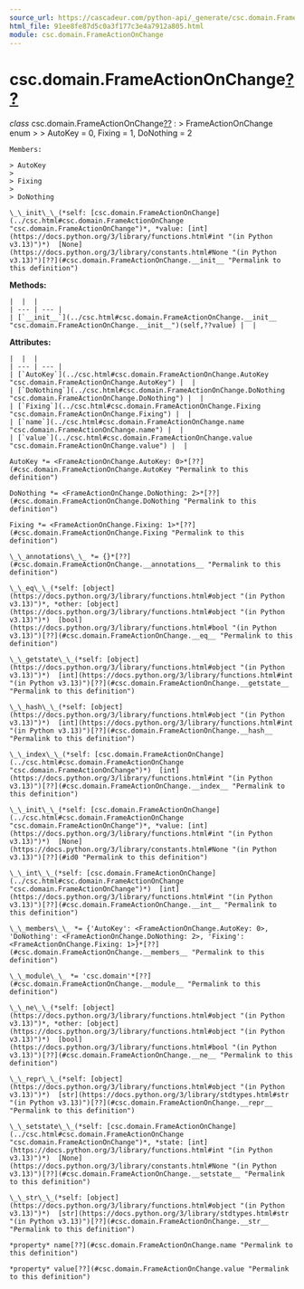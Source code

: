 ```yaml
---
source_url: https://cascadeur.com/python-api/_generate/csc.domain.FrameActionOnChange.html
html_file: 91ee8fe87d5c0a3f177c3e4a7912a805.html
module: csc.domain.FrameActionOnChange
---
```


# csc.domain.FrameActionOnChange[??](#csc-domain-frameactiononchange "Permalink to this heading")

*class* csc.domain.FrameActionOnChange[??](#csc.domain.FrameActionOnChange "Permalink to this definition")
:   > FrameActionOnChange enum
    >
    > AutoKey = 0, Fixing = 1, DoNothing = 2

    Members:

    > AutoKey
    >
    > Fixing
    >
    > DoNothing

    \_\_init\_\_(*self: [csc.domain.FrameActionOnChange](../csc.html#csc.domain.FrameActionOnChange "csc.domain.FrameActionOnChange")*, *value: [int](https://docs.python.org/3/library/functions.html#int "(in Python v3.13)")*)  [None](https://docs.python.org/3/library/constants.html#None "(in Python v3.13)")[??](#csc.domain.FrameActionOnChange.__init__ "Permalink to this definition")

    
**Methods:**

    |  |  |
    | --- | --- |
    | [`__init__`](../csc.html#csc.domain.FrameActionOnChange.__init__ "csc.domain.FrameActionOnChange.__init__")(self,??value) |  |

    
**Attributes:**

    |  |  |
    | --- | --- |
    | [`AutoKey`](../csc.html#csc.domain.FrameActionOnChange.AutoKey "csc.domain.FrameActionOnChange.AutoKey") |  |
    | [`DoNothing`](../csc.html#csc.domain.FrameActionOnChange.DoNothing "csc.domain.FrameActionOnChange.DoNothing") |  |
    | [`Fixing`](../csc.html#csc.domain.FrameActionOnChange.Fixing "csc.domain.FrameActionOnChange.Fixing") |  |
    | [`name`](../csc.html#csc.domain.FrameActionOnChange.name "csc.domain.FrameActionOnChange.name") |  |
    | [`value`](../csc.html#csc.domain.FrameActionOnChange.value "csc.domain.FrameActionOnChange.value") |  |

    AutoKey *= <FrameActionOnChange.AutoKey: 0>*[??](#csc.domain.FrameActionOnChange.AutoKey "Permalink to this definition")

    DoNothing *= <FrameActionOnChange.DoNothing: 2>*[??](#csc.domain.FrameActionOnChange.DoNothing "Permalink to this definition")

    Fixing *= <FrameActionOnChange.Fixing: 1>*[??](#csc.domain.FrameActionOnChange.Fixing "Permalink to this definition")

    \_\_annotations\_\_ *= {}*[??](#csc.domain.FrameActionOnChange.__annotations__ "Permalink to this definition")

    \_\_eq\_\_(*self: [object](https://docs.python.org/3/library/functions.html#object "(in Python v3.13)")*, *other: [object](https://docs.python.org/3/library/functions.html#object "(in Python v3.13)")*)  [bool](https://docs.python.org/3/library/functions.html#bool "(in Python v3.13)")[??](#csc.domain.FrameActionOnChange.__eq__ "Permalink to this definition")

    \_\_getstate\_\_(*self: [object](https://docs.python.org/3/library/functions.html#object "(in Python v3.13)")*)  [int](https://docs.python.org/3/library/functions.html#int "(in Python v3.13)")[??](#csc.domain.FrameActionOnChange.__getstate__ "Permalink to this definition")

    \_\_hash\_\_(*self: [object](https://docs.python.org/3/library/functions.html#object "(in Python v3.13)")*)  [int](https://docs.python.org/3/library/functions.html#int "(in Python v3.13)")[??](#csc.domain.FrameActionOnChange.__hash__ "Permalink to this definition")

    \_\_index\_\_(*self: [csc.domain.FrameActionOnChange](../csc.html#csc.domain.FrameActionOnChange "csc.domain.FrameActionOnChange")*)  [int](https://docs.python.org/3/library/functions.html#int "(in Python v3.13)")[??](#csc.domain.FrameActionOnChange.__index__ "Permalink to this definition")

    \_\_init\_\_(*self: [csc.domain.FrameActionOnChange](../csc.html#csc.domain.FrameActionOnChange "csc.domain.FrameActionOnChange")*, *value: [int](https://docs.python.org/3/library/functions.html#int "(in Python v3.13)")*)  [None](https://docs.python.org/3/library/constants.html#None "(in Python v3.13)")[??](#id0 "Permalink to this definition")

    \_\_int\_\_(*self: [csc.domain.FrameActionOnChange](../csc.html#csc.domain.FrameActionOnChange "csc.domain.FrameActionOnChange")*)  [int](https://docs.python.org/3/library/functions.html#int "(in Python v3.13)")[??](#csc.domain.FrameActionOnChange.__int__ "Permalink to this definition")

    \_\_members\_\_ *= {'AutoKey': <FrameActionOnChange.AutoKey: 0>, 'DoNothing': <FrameActionOnChange.DoNothing: 2>, 'Fixing': <FrameActionOnChange.Fixing: 1>}*[??](#csc.domain.FrameActionOnChange.__members__ "Permalink to this definition")

    \_\_module\_\_ *= 'csc.domain'*[??](#csc.domain.FrameActionOnChange.__module__ "Permalink to this definition")

    \_\_ne\_\_(*self: [object](https://docs.python.org/3/library/functions.html#object "(in Python v3.13)")*, *other: [object](https://docs.python.org/3/library/functions.html#object "(in Python v3.13)")*)  [bool](https://docs.python.org/3/library/functions.html#bool "(in Python v3.13)")[??](#csc.domain.FrameActionOnChange.__ne__ "Permalink to this definition")

    \_\_repr\_\_(*self: [object](https://docs.python.org/3/library/functions.html#object "(in Python v3.13)")*)  [str](https://docs.python.org/3/library/stdtypes.html#str "(in Python v3.13)")[??](#csc.domain.FrameActionOnChange.__repr__ "Permalink to this definition")

    \_\_setstate\_\_(*self: [csc.domain.FrameActionOnChange](../csc.html#csc.domain.FrameActionOnChange "csc.domain.FrameActionOnChange")*, *state: [int](https://docs.python.org/3/library/functions.html#int "(in Python v3.13)")*)  [None](https://docs.python.org/3/library/constants.html#None "(in Python v3.13)")[??](#csc.domain.FrameActionOnChange.__setstate__ "Permalink to this definition")

    \_\_str\_\_(*self: [object](https://docs.python.org/3/library/functions.html#object "(in Python v3.13)")*)  [str](https://docs.python.org/3/library/stdtypes.html#str "(in Python v3.13)")[??](#csc.domain.FrameActionOnChange.__str__ "Permalink to this definition")

    *property* name[??](#csc.domain.FrameActionOnChange.name "Permalink to this definition")

    *property* value[??](#csc.domain.FrameActionOnChange.value "Permalink to this definition")